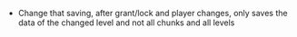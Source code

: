 - Change that saving, after grant/lock and player changes, only saves the data of the changed level and not all chunks and all levels